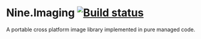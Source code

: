 # Nine.Imaging [![Build status](https://ci.appveyor.com/api/projects/status/hk9s8y8flx87ayn1)](https://ci.appveyor.com/project/yufeih/nine-imaging)

A portable cross platform image library implemented in pure managed code.
